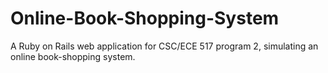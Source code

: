 # Online-Book-Shopping-System
A Ruby on Rails web application for CSC/ECE 517 program 2, simulating an online book-shopping system.
